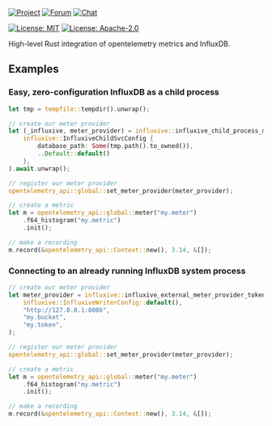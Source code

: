 [![Project](https://img.shields.io/badge/project-holochain-blue)](http://holochain.org/)
[![Forum](https://img.shields.io/badge/chat-forum%2eholochain%2enet-blue)](https://forum.holochain.org)
[![Chat](https://img.shields.io/badge/chat-chat%2eholochain%2enet-blue)](https://chat.holochain.org)

[![License: MIT](https://img.shields.io/badge/License-MIT-blue)](https://opensource.org/licenses/MIT)
[![License: Apache-2.0](https://img.shields.io/badge/License-Apache%202.0-blue)](https://www.apache.org/licenses/LICENSE-2.0)

<!-- cargo-rdme start -->

High-level Rust integration of opentelemetry metrics and InfluxDB.

## Examples

### Easy, zero-configuration InfluxDB as a child process

```rust
let tmp = tempfile::tempdir().unwrap();

// create our meter provider
let (_influxive, meter_provider) = influxive::influxive_child_process_meter_provider(
    influxive::InfluxiveChildSvcConfig {
        database_path: Some(tmp.path().to_owned()),
        ..Default::default()
    },
).await.unwrap();

// register our meter provider
opentelemetry_api::global::set_meter_provider(meter_provider);

// create a metric
let m = opentelemetry_api::global::meter("my.meter")
    .f64_histogram("my.metric")
    .init();

// make a recording
m.record(&opentelemetry_api::Context::new(), 3.14, &[]);
```

### Connecting to an already running InfluxDB system process

```rust
// create our meter provider
let meter_provider = influxive::influxive_external_meter_provider_token_auth(
    influxive::InfluxiveWriterConfig::default(),
    "http://127.0.0.1:8086",
    "my.bucket",
    "my.token",
);

// register our meter provider
opentelemetry_api::global::set_meter_provider(meter_provider);

// create a metric
let m = opentelemetry_api::global::meter("my.meter")
    .f64_histogram("my.metric")
    .init();

// make a recording
m.record(&opentelemetry_api::Context::new(), 3.14, &[]);
```

<!-- cargo-rdme end -->
